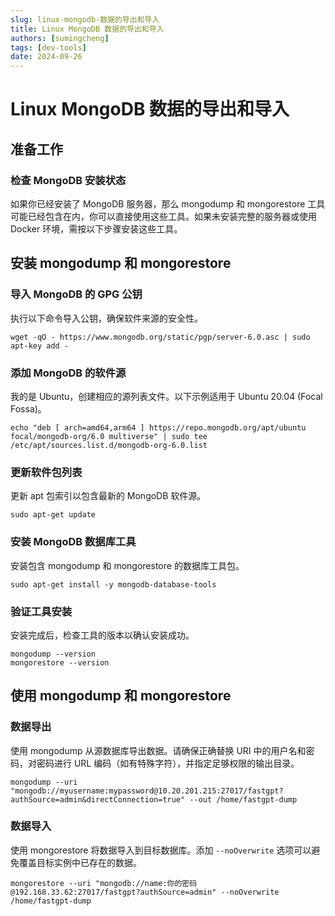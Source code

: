 ```yaml
---
slug: linux-mongodb-数据的导出和导入
title: Linux MongoDB 数据的导出和导入
authors: [sumingcheng]
tags: [dev-tools]
date: 2024-09-26
---
```


# Linux MongoDB 数据的导出和导入



 

## 准备工作  
### 检查 MongoDB 安装状态  

如果你已经安装了 MongoDB 服务器，那么 mongodump 和 mongorestore 工具可能已经包含在内，你可以直接使用这些工具。如果未安装完整的服务器或使用 Docker 环境，需按以下步骤安装这些工具。

## 安装 mongodump 和 mongorestore  
### 导入 MongoDB 的 GPG 公钥  

执行以下命令导入公钥，确保软件来源的安全性。

```
wget -qO - https://www.mongodb.org/static/pgp/server-6.0.asc | sudo apt-key add -
```
### 添加 MongoDB 的软件源  

我的是 Ubuntu，创建相应的源列表文件。以下示例适用于 Ubuntu 20.04 (Focal Fossa)。

```
echo "deb [ arch=amd64,arm64 ] https://repo.mongodb.org/apt/ubuntu focal/mongodb-org/6.0 multiverse" | sudo tee /etc/apt/sources.list.d/mongodb-org-6.0.list
```
### 更新软件包列表  

更新 apt 包索引以包含最新的 MongoDB 软件源。

```
sudo apt-get update
```
### 安装 MongoDB 数据库工具  

安装包含 mongodump 和 mongorestore 的数据库工具包。

```
sudo apt-get install -y mongodb-database-tools
```
### 验证工具安装  

安装完成后，检查工具的版本以确认安装成功。

```
mongodump --version
mongorestore --version
```
## 使用 mongodump 和 mongorestore  
### 数据导出  

使用 mongodump 从源数据库导出数据。请确保正确替换 URI 中的用户名和密码，对密码进行 URL 编码（如有特殊字符），并指定足够权限的输出目录。

```
mongodump --uri "mongodb://myusername:mypassword@10.20.201.215:27017/fastgpt?authSource=admin&directConnection=true" --out /home/fastgpt-dump
```
### 数据导入  

使用 mongorestore 将数据导入到目标数据库。添加 `--noOverwrite` 选项可以避免覆盖目标实例中已存在的数据。

```
mongorestore --uri "mongodb://name:你的密码@192.168.33.62:27017/fastgpt?authSource=admin" --noOverwrite /home/fastgpt-dump
```